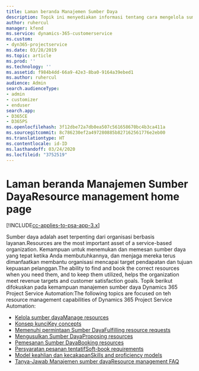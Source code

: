 ```yaml
---
title: Laman beranda Manajemen Sumber Daya
description: Topik ini menyediakan informasi tentang cara mengelola sumber daya.
author: ruhercul
manager: kfend
ms.service: dynamics-365-customerservice
ms.custom:
- dyn365-projectservice
ms.date: 03/28/2019
ms.topic: article
ms.prod: ''
ms.technology: ''
ms.assetid: f984b4dd-66a9-42e3-8ba0-9164a39ebed1
ms.author: ruhercul
audience: Admin
search.audienceType:
- admin
- customizer
- enduser
search.app:
- D365CE
- D365PS
ms.openlocfilehash: 3f12dbe72a7db0ea507c561658670bc4b3ca411a
ms.sourcegitcommit: 8c786230ef2a497280885b827162561776e2eb00
ms.translationtype: HT
ms.contentlocale: id-ID
ms.lasthandoff: 03/24/2020
ms.locfileid: "3752519"
---
```

# <a name="resource-management-home-page"></a><span data-ttu-id="e77fc-103">Laman beranda Manajemen Sumber Daya</span><span class="sxs-lookup"><span data-stu-id="e77fc-103">Resource management home page</span></span>

[!INCLUDE[cc-applies-to-psa-app-3.x](../includes/cc-applies-to-psa-app-3x.md)]

<span data-ttu-id="e77fc-104">Sumber daya adalah aset terpenting dari organisasi berbasis layanan.</span><span class="sxs-lookup"><span data-stu-id="e77fc-104">Resources are the most important asset of a service-based organization.</span></span> <span data-ttu-id="e77fc-105">Kemampuan untuk menemukan dan memesan sumber daya yang tepat ketika Anda membutuhkannya, dan menjaga mereka terus dimanfaatkan membantu organisasi mencapai target pendapatan dan tujuan kepuasan pelanggan.</span><span class="sxs-lookup"><span data-stu-id="e77fc-105">The ability to find and book the correct resources when you need them, and to keep them utilized, helps the organization meet revenue targets and customer satisfaction goals.</span></span> <span data-ttu-id="e77fc-106">Topik berikut difokuskan pada kemampuan manajemen sumber daya Dynamics 365 Project Service Automation:</span><span class="sxs-lookup"><span data-stu-id="e77fc-106">The following topics are focused on teh resource management capabilities of Dynamics 365 Project Service Automation:</span></span>

- [<span data-ttu-id="e77fc-107">Kelola sumber daya</span><span class="sxs-lookup"><span data-stu-id="e77fc-107">Manage resources</span></span>](manage-resources.md)
- [<span data-ttu-id="e77fc-108">Konsep kunci</span><span class="sxs-lookup"><span data-stu-id="e77fc-108">Key concepts</span></span>](reports-key-concepts.md)
- [<span data-ttu-id="e77fc-109">Memenuhi permintaan Sumber Daya</span><span class="sxs-lookup"><span data-stu-id="e77fc-109">Fulfilling resource requests</span></span>](resource-management-fulfill-requests.md)
- [<span data-ttu-id="e77fc-110">Mengusulkan Sumber Daya</span><span class="sxs-lookup"><span data-stu-id="e77fc-110">Proposing resources</span></span>](resource-management-propose-resources.md)
- [<span data-ttu-id="e77fc-111">Pemesanan Sumber Daya</span><span class="sxs-lookup"><span data-stu-id="e77fc-111">Booking resources</span></span>](resource-management-book-resources-scheduleboard.md)
- [<span data-ttu-id="e77fc-112">Persyaratan pesanan tentatif</span><span class="sxs-lookup"><span data-stu-id="e77fc-112">Soft-book requirements</span></span>](resource-management-softbook-requirements.md)
- [<span data-ttu-id="e77fc-113">Model keahlian dan kecakapan</span><span class="sxs-lookup"><span data-stu-id="e77fc-113">Skills and proficiency models</span></span>](resource-management-skills-proficiency.md)
- [<span data-ttu-id="e77fc-114">Tanya-Jawab Manajemen sumber daya</span><span class="sxs-lookup"><span data-stu-id="e77fc-114">Resource management FAQ</span></span>](resource-management-faq.md)
